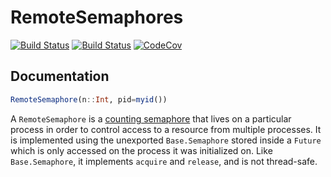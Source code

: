 # RemoteSemaphores

[![Build Status](https://travis-ci.org/invenia/RemoteSemaphores.jl.svg?branch=master)](https://travis-ci.org/invenia/RemoteSemaphores.jl)
[![Build Status](https://ci.appveyor.com/api/projects/status/github/invenia/RemoteSemaphores.jl?svg=true)](https://ci.appveyor.com/project/invenia/RemoteSemaphores-jl)
[![CodeCov](https://codecov.io/gh/invenia/RemoteSemaphores.jl/branch/master/graph/badge.svg)](https://codecov.io/gh/invenia/RemoteSemaphores.jl)

## Documentation

```julia
RemoteSemaphore(n::Int, pid=myid())
```

A `RemoteSemaphore` is a [counting semaphore](https://www.quora.com/What-is-a-counting-semaphore) that lives on a particular process in order to control access to a resource from multiple processes.
It is implemented using the unexported `Base.Semaphore` stored inside a `Future` which is only accessed on the process it was initialized on.
Like `Base.Semaphore`, it implements `acquire` and `release`, and is not thread-safe.
